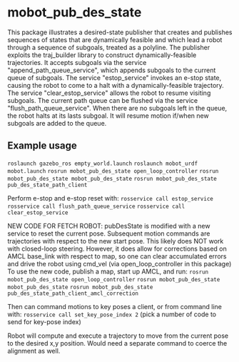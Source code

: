# mobot_pub_des_state
This package illustrates a desired-state publisher that creates and publishes
sequences of states that are dynamically feasible and which lead a robot through
a sequence of subgoals, treated as a polyline.  The publisher exploits the
traj_builder library to construct dynamically-feasible trajectories.  It accepts
subgoals via the service "append_path_queue_service", which appends subgoals to
the current queue of subgoals.  The service "estop_service" invokes an e-stop
state, causing the robot to come to a halt with a dynamically-feasible trajectory.
The service "clear_estop_service" allows the robot to resume visiting subgoals.
The current path queue can be flushed via the service "flush_path_queue_service".
When there are no subgoals left in the queue, the robot halts at its lasts subgoal.
It will resume motion if/when new subgoals are added to the queue.

## Example usage
`roslaunch gazebo_ros empty_world.launch`
`roslaunch mobot_urdf mobot.launch`
`rosrun mobot_pub_des_state open_loop_controller`
`rosrun mobot_pub_des_state mobot_pub_des_state`
`rosrun mobot_pub_des_state pub_des_state_path_client`

Perform e-stop and e-stop reset with:
`rosservice call estop_service`
`rosservice call flush_path_queue_service`
`rosservice call clear_estop_service`

NEW CODE FOR FETCH ROBOT:
pubDesState is modified with a new service to reset the current pose.
Subsequent motion commands are trajectories with respect to the new start pose.
This likely does NOT work with closed-loop steering.  However, it does allow for corrections based on
AMCL base_link with respect to map, so one can clear accumulated errors and drive the robot using cmd_vel (via open_loop_controller in this package)  
To use the new code, publish a map, start up AMCL, and run:
`rosrun mobot_pub_des_state open_loop_controller`
`rosrun mobot_pub_des_state mobot_pub_des_state`
`rosrun mobot_pub_des_state pub_des_state_path_client_amcl_correction`

Then can command motions to key poses a client, or from command line with:
`rosservice call set_key_pose_index 2`  (pick a number of code to send for key-pose index)  

Robot will compute and execute a trajectory to move from the current pose to the desired x,y position.  Would need a separate command
to coerce the alignment as well.

 

    
